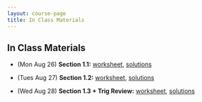```yaml
---
layout: course-page
title: In Class Materials
---
```


## In Class Materials


* (Mon Aug 26) **Section 1.1:** [worksheet](assets/materials/Fall2019/Worksheet_1-1.pdf), [solutions](assets/materials/Fall2019/Worksheet_1-1-solns.pdf)

* (Tues Aug 27) **Section 1.2:**   [worksheet](assets/materials/Fall2019/M251_first_recitation_sect-1-2.pdf), [solutions](assets/materials/Fall2019/M251_first_recitation_sect-1-2solns.pdf)

* (Wed Aug 28) **Section 1.3 + Trig Review:**   [worksheet](assets/materials/Fall2019/1-3-Transformations-and-Trig_review.pdf), [solutions]()


<!-- To start using WebAssign, you will need two codes: -->

<!-- 1. Our Class Key: **uaf 1299 0905**  -->

<!-- 2. Your personal WebAssign access code.  Texts purchased from the UAF  bookstore include one; otherwise, a code can be purchased from WebAssign directly.  -->

<!-- Note WebAssign can be used for two weeks in a "trial" period which ends Sunday September 8 2019.  You can take advantage of this period if you are uncertain about you placement in this class.  -->

<!-- <div style="padding-top: 20px"></div>  -->
<!-- <center><a class="button" href="https://webassign.net">Go To WebAssign</a></center>  -->
